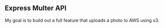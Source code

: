 ## Express Multer API

My goal is to build out a full feature that uploads a photo to AWS using s3.

